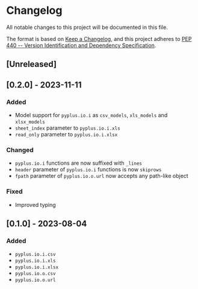 # Changelog
All notable changes to this project will be documented in this file.

The format is based on [Keep a Changelog](https://keepachangelog.com/en/1.0.0/),
and this project adheres to
[PEP 440 -- Version Identification and Dependency Specification](https://www.python.org/dev/peps/pep-0440/).

## [Unreleased]

## [0.2.0] - 2023-11-11
### Added
- Model support for `pyplus.io.i` as `csv_models`, `xls_models` and `xlsx_models`
- `sheet_index` parameter to `pyplus.io.i.xls`
- `read_only` parameter to `pyplus.io.i.xlsx`

### Changed
- `pyplus.io.i` functions are now suffixed with `_lines`
- `header` parameter of `pyplus.io.i` functions is now `skiprows`
- `fpath` parameter of `pyplus.io.o.url` now accepts any path-like object

### Fixed
- Improved typing

## [0.1.0] - 2023-08-04
### Added
- `pyplus.io.i.csv`
- `pyplus.io.i.xls`
- `pyplus.io.i.xlsx`
- `pyplus.io.o.csv`
- `pyplus.io.o.url`
